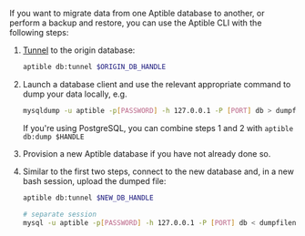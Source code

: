 If you want to migrate data from one Aptible database to another, or perform a backup and restore, you can use the Aptible CLI with the following steps:


1. [Tunnel](https://www.aptible.com/support/topics/cli/how-to-connect-to-database-from-outside/) to the origin database:

    ```bash
    aptible db:tunnel $ORIGIN_DB_HANDLE
    ```

2. Launch a database client and use the relevant appropriate command to dump your data locally, e.g.

    ```bash
    mysqldump -u aptible -p[PASSWORD] -h 127.0.0.1 -P [PORT] db > dumpfilename.sql
    ```

    If you're using PostgreSQL, you can combine steps 1 and 2 with `aptible db:dump $HANDLE`


3.  Provision a new Aptible database if you have not already done so.

4. Similar to the first two steps, connect to the new database and, in a new bash session, upload the dumped file:

    ```bash
    aptible db:tunnel $NEW_DB_HANDLE

    # separate session
    mysql -u aptible -p[PASSWORD] -h 127.0.0.1 -P [PORT] db < dumpfilename.sql
    ```
